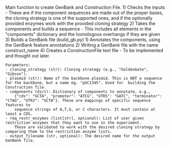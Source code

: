 Main function to create GenBank and Construction File.
    1) Checks the inputs
        - These are if the component sequences are made out of the proper bases, the cloning strategy is one of the supported ones, 
        and if the optionally provided enzymes work with the provided cloning strategy
    2) Takes the components and builds a sequence
        - This includes all elements in the "components" dictionary and the homologous overhangs if they are given
    3) Builds a GenBank file (build_gb.py)
        1) Annotates the components, using the GenBank feature annotations
        2) Writing a GenBank file with the name construct_name
    4) Creates a ConstructionFile text file
        - To be implemented and thought out later. 

    Parameters:
    - cloning_strategy (str): Cloning strategy (e.g., "GoldenGate", "Gibson").
    - plasmid (str): Name of the backbone plasmid. This is NOT a sequence for the backbone, but a name eg. "pUC1345". Used for 	building the Construction file.
    - components (dict): Dictionary of components to annotate, e.g., 
        {"cds": "GCTA", "promoter": "ATCG", "UTR5": "GATC", "terminator": "CTAG", "UTR3": "GCTA"}. These are mappings of specific sequence features to 
        sequence strings of A,T,G, or C characters. It must contain at least a CDS.
    - req_restr_enzymes (list[str], optional): List of user given restriction enzymes that they want to use in the experiment. 
        These are validated to work with the desired cloning strategy by comparing them to the restriction enzyme lists.
    - output_filename (str, optional): The desired name for the output GenBank file.